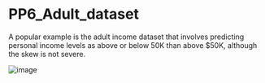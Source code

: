 # PP6_Adult_dataset

A popular example is the adult income dataset that involves predicting personal income levels as above or below 50K than above $50K, although the skew is not severe.

![image](https://user-images.githubusercontent.com/34160094/147566311-c4dd4144-6f2e-4443-a62e-a05e15815274.png)


